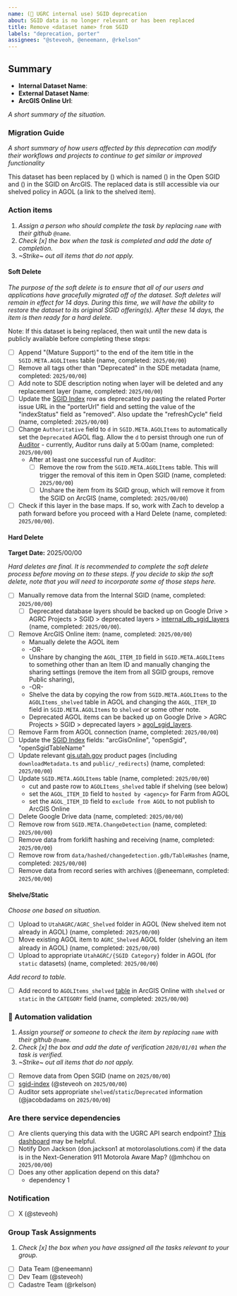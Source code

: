 ```yaml
---
name: (🔐 UGRC internal use) SGID deprecation
about: SGID data is no longer relevant or has been replaced
title: Remove <dataset name> from SGID
labels: "deprecation, porter"
assignees: "@steveoh, @eneemann, @rkelson"
---
```


## Summary

<!-- conductor = {"table":"category.internaltablename"} -->

- **Internal Dataset Name**:
- **External Dataset Name**:
- **ArcGIS Online Url**:

_A short summary of the situation._

### Migration Guide

_A short summary of how users affected by this deprecation can modify their workflows and projects to continue to get similar or improved functionality_

<!-- this is here to help the writing juices flow. feel free to completely replace this or simply fill in the blanks -->

This dataset has been replaced by () which is named () in the Open SGID and () in the SGID on ArcGIS.
The replaced data is still accessible via our shelved policy in AGOL (a link to the shelved item).

### Action items

1. _Assign a person who should complete the task by replacing `name` with their github `@name`._
1. _Check [x] the box when the task is completed and add the date of completion._
1. _~Strike~ out all items that do not apply._

#### Soft Delete

_The purpose of the soft delete is to ensure that all of our users and applications have gracefully migrated off of the dataset. Soft deletes will remain in effect for 14 days. During this time, we will have the ability to restore the dataset to its original SGID offering(s). After these 14 days, the item is then ready for a hard delete._

Note: If this dataset is being replaced, then wait until the new data is publicly available before completing these steps:

- [ ] Append "(Mature Support)" to the end of the item title in the `SGID.META.AGOLItems` table (name, completed: `2025/00/00`)
- [ ] Remove all tags other than "Deprecated" in the SDE metadata (name, completed: `2025/00/00`)
- [ ] Add note to SDE description noting when layer will be deleted and any replacement layer (name, completed: `2025/00/00`)
- [ ] Update the [SGID Index](https://docs.google.com/spreadsheets/d/11ASS7LnxgpnD0jN4utzklREgMf1pcvYjcXcIcESHweQ/edit#gid=1024261148) row as deprecated by pasting the related Porter issue URL in the "porterUrl" field and setting the value of the "indexStatus" field as "removed". Also update the "refreshCycle" field (name, completed: `2025/00/00`)
- [ ] Change `Authoritative` field to `d` in `SGID.META.AGOLItems` to automatically set the `Deprecated` AGOL flag. Allow the `d` to persist through one run of [Auditor](https://github.com/agrc/auditor) - currently, Auditor runs daily at 5:00am (name, completed: `2025/00/00`)
  - After at least one successful run of Auditor:
    - [ ] Remove the row from the `SGID.META.AGOLItems` table. This will trigger the removal of this item in Open SGID (name, completed: `2025/00/00`)
    - [ ] Unshare the item from its SGID group, which will remove it from the SGID on ArcGIS (name, completed: `2025/00/00`)
- [ ] Check if this layer in the base maps. If so, work with Zach to develop a path forward before you proceed with a Hard Delete (name, completed: `2025/00/00`).

#### Hard Delete

**Target Date:** 2025/00/00

_Hard deletes are final. It is recommended to complete the soft delete process before moving on to these steps. If you decide to skip the soft delete, note that you will need to incorporate some of those steps here._

- [ ] Manually remove data from the Internal SGID (name, completed: `2025/00/00`)
  - [ ] Deprecated database layers should be backed up on Google Drive > AGRC Projects > SGID > deprecated layers > [internal_db_sgid_layers](https://drive.google.com/drive/u/0/folders/10Fk8NI2UpEUnAbgvhjlN18pyvSFDWyIq) (name, completed: `2025/00/00`).
- [ ] Remove ArcGIS Online item: (name, completed: `2025/00/00`)
  - Manually delete the AGOL item
  - -OR-
  - Unshare by changing the `AGOL_ITEM_ID` field in `SGID.META.AGOLItems` to something other than an Item ID and manually changing the sharing settings (remove the item from all SGID groups, remove Public sharing),
  - -OR-
  - Shelve the data by copying the row from `SGID.META.AGOLItems` to the `AGOLItems_shelved` table in AGOL and changing the `AGOL_ITEM_ID` field in `SGID.META.AGOLItems` to `shelved` or some other note.
  - Deprecated AGOL items can be backed up on Google Drive > AGRC Projects > SGID > deprecated layers > [agol_sgid_layers](https://drive.google.com/drive/u/0/folders/1xwSxiDNIH-9Hhmn6I7NfKBhm4SbYonX5).
- [ ] Remove Farm from AGOL connection (name, completed: `2025/00/00`)
- [ ] Update the [SGID Index](https://docs.google.com/spreadsheets/d/11ASS7LnxgpnD0jN4utzklREgMf1pcvYjcXcIcESHweQ/edit#gid=1024261148) fields: "arcGisOnline", "openSgid", "openSgidTableName"
- [ ] Update relevant [gis.utah.gov](https://gis.utah.gov/products/sgid/categories/) product pages (including `downloadMetadata.ts` and `public/_redirects`) (name, completed: `2025/00/00`)
- [ ] Update `SGID.META.AGOLItems` table (name, completed: `2025/00/00`)
  - cut and paste row to `AGOLItems_shelved` table if shelving (see below)
  - set the `AGOL_ITEM_ID` field to `hosted by <agency>` for Farm from AGOL
  - set the `AGOL_ITEM_ID` field to `exclude from AGOL` to not publish to ArcGIS Online
- [ ] Delete Google Drive data (name, completed: `2025/00/00`)
- [ ] Remove row from `SGID.META.ChangeDetection` (name, completed: `2025/00/00`)
- [ ] Remove data from forklift hashing and receiving (name, completed: `2025/00/00`)
- [ ] Remove row from `data/hashed/changedetection.gdb/TableHashes` (name, completed: `2025/00/00`)
- [ ] Remove data from record series with archives (@eneemann, completed: `2025/00/00`)

#### Shelve/Static

_Choose one based on situation._

- [ ] Upload to `UtahAGRC/AGRC_Shelved` folder in AGOL (New shelved item not already in AGOL) (name, completed: `2025/00/00`)
- [ ] Move existing AGOL item to `AGRC_Shelved` AGOL folder (shelving an item already in AGOL) (name, completed: `2025/00/00`)
- [ ] Upload to appropriate `UtahAGRC/{SGID Category}` folder in AGOL (for `static` datasets) (name, completed: `2025/00/00`)

_Add record to table._

- [ ] Add record to `AGOLItems_shelved` [table](https://utah.maps.arcgis.com/home/item.html?id=1760fbedbc7e49429aa6c0c3ab1442ec) in ArcGIS Online with `shelved` or `static` in the `CATEGORY` field (name, completed: `2025/00/00`)

### :robot: Automation validation

1. _Assign yourself or someone to check the item by replacing `name` with their github `@name`._
1. _Check [x] the box and add the date of verification `2020/01/01` when the task is verified._
1. _~Strike~ out all items that do not apply._

- [ ] Remove data from Open SGID (name on `2025/00/00`)
- [ ] [sgid-index](https://gis.utah.gov/products/sgid/sgid-index/) (@steveoh on `2025/00/00`)
- [ ] Auditor sets appropriate `shelved`/`static`/`Deprecated` information (@jacobdadams on `2025/00/00`)

### Are there service dependencies

- [ ] Are clients querying this data with the UGRC API search endpoint? [This dashboard](https://lookerstudio.google.com/reporting/fbfcf1d5-e9c2-4b8a-94ae-9529d5d0bbef/page/p_7k74ao7wjd) may be helpful.
- [ ] Notify Don Jackson (don.jackson1 at motorolasolutions.com) if the data is in the Next-Generation 911 Motorola Aware Map? (@mhchou on `2025/00/00`)
- [ ] Does any other application depend on this data?
  - dependency 1

### Notification

- [ ] X (@steveoh)

### Group Task Assignments

1. _Check [x] the box when you have assigned all the tasks relevant to your group._

- [ ] Data Team (@eneemann)
- [ ] Dev Team (@steveoh)
- [ ] Cadastre Team (@rkelson)
